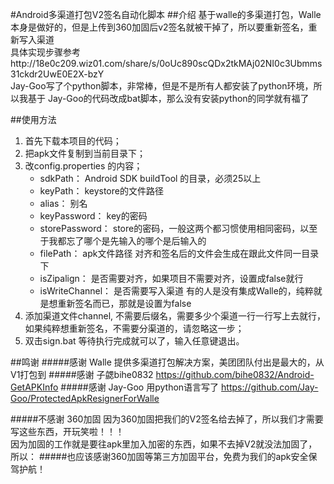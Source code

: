 #Android多渠道打包V2签名自动化脚本 
##介绍
基于walle的多渠道打包，Walle本身是做好的，但是上传到360加固后v2签名就被干掉了，所以要重新签名，重新写入渠道  
具体实现步骤参考http://18e0c209.wiz01.com/share/s/0oUc890scQDx2tkMAj02NI0c3Ubmms31ckdr2UwE0E2X-bzY  
Jay-Goo写了个python脚本，非常棒，但是不是所有人都安装了python环境，所以我基于 Jay-Goo的代码改成bat脚本，那么没有安装python的同学就有福了

##使用方法
1. 首先下载本项目的代码；
2. 把apk文件复制到当前目录下；
3. 改config.properties 的内容；
    * sdkPath： Android SDK buildTool 的目录，必须25以上  
    * keyPath： keystore的文件路径  
    * alias： 别名
    * keyPassword： key的密码
    * storePassword： store的密码，一般这两个都习惯使用相同密码，以至于我都忘了哪个是先输入的哪个是后输入的  
    * filePath： apk文件路径 对齐和签名后的文件会生成在跟此文件同一目录下
    * isZipalign： 是否需要对齐，如果项目不需要对齐，设置成false就行
    * isWriteChannel： 是否需要写入渠道 有的人是没有集成Walle的，纯粹就是想重新签名而已，那就是设置为false
4. 添加渠道文件channel, 不需要后缀名，需要多少个渠道一行一行写上去就行，如果纯粹想重新签名，不需要分渠道的，请忽略这一步；
5. 双击sign.bat 等待执行完成就可以了，输入任意键退出。

##鸣谢
#####感谢 Walle 
提供多渠道打包解决方案，美团团队付出是最大的，从V1打包到
#####感谢 子勰bihe0832  https://github.com/bihe0832/Android-GetAPKInfo
#####感谢 Jay-Goo 用python语言写了 https://github.com/Jay-Goo/ProtectedApkResignerForWalle

#####不感谢 360加固
因为360加固把我们的V2签名给去掉了，所以我们才需要写这些东西，开玩笑啦！！！  
因为加固的工作就是要往apk里加入加密的东西，如果不去掉V2就没法加固了，所以：
#####也应该感谢360加固等第三方加固平台，免费为我们的apk安全保驾护航！

